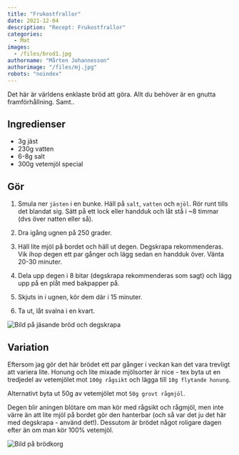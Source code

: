 ```yaml
---
title: "Frukostfrallor"
date: 2021-12-04
description: "Recept: Frukostfrallor"
categories:
  - Mat
images:
  - /files/brod1.jpg
authorname: "Mårten Johannesson"
authorimage: "/files/mj.jpg"
robots: "noindex"
---
```


Det här är världens enklaste bröd att göra. Allt du behöver är en gnutta framförhållning. Samt..
<!--more-->
## Ingredienser

* 3g jäst
* 230g vatten
* 6-8g salt
* 300g vetemjöl special

## Gör

1. Smula ner `jästen` i en bunke. Häll på `salt`, `vatten` och `mjöl`. Rör runt tills det blandat sig. Sätt på ett lock eller handduk och låt stå i ~8 timmar (dvs över natten eller så).

2. Dra igång ugnen på 250 grader.

3. Häll lite mjöl på bordet och häll ut degen. Degskrapa rekommenderas. Vik ihop degen ett par gånger och lägg sedan en handduk över. Vänta 20-30 minuter.

4. Dela upp degen i 8 bitar (degskrapa rekommenderas som sagt) och lägg upp på en plåt med bakpapper på.

5. Skjuts in i ugnen, kör dem där i 15 minuter.

6. Ta ut, låt svalna i en kvart.

![Bild på jäsande bröd och degskrapa](/files/brod2.jpg "Jäsande bröd och degskrapa")

## Variation

Eftersom jag gör det här brödet ett par gånger i veckan kan det vara trevligt att variera lite. Honung och lite mixade mjölsorter är nice - tex byta ut en tredjedel av vetemjölet mot `100g rågsikt` och lägga till `10g flytande honung`.

Alternativt byta ut 50g av vetemjölet mot `50g grovt rågmjöl`.

Degen blir aningen blötare om man kör med rågsikt och rågmjöl, men inte värre än att lite mjöl på bordet gör den hanterbar (och så var det ju det här med degskrapa - använd det!). Dessutom är brödet något roligare dagen efter än om man kör 100% vetemjöl.

![Bild på brödkorg](/files/brod1.jpg "Brödkorg")